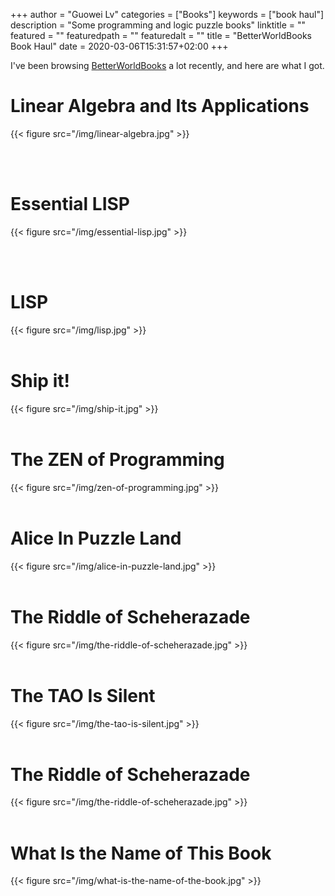 +++
author = "Guowei Lv"
categories = ["Books"]
keywords = ["book haul"]
description = "Some programming and logic puzzle books"
linktitle = ""
featured = ""
featuredpath = ""
featuredalt = ""
title = "BetterWorldBooks Book Haul"
date = 2020-03-06T15:31:57+02:00
+++

I've been browsing [BetterWorldBooks](betterworldbooks.com) a lot recently, and here are what I got.

# Linear Algebra and Its Applications

{{< figure src="/img/linear-algebra.jpg" >}}

<br />
<br />

# Essential LISP

{{< figure src="/img/essential-lisp.jpg" >}}

<br />
<br />

# LISP

{{< figure src="/img/lisp.jpg" >}}
<br />
<br />

# Ship it!

{{< figure src="/img/ship-it.jpg" >}}
<br />
<br />

# The ZEN of Programming

{{< figure src="/img/zen-of-programming.jpg" >}}
<br />
<br />

# Alice In Puzzle Land

{{< figure src="/img/alice-in-puzzle-land.jpg" >}}
<br />
<br />

# The Riddle of Scheherazade

{{< figure src="/img/the-riddle-of-scheherazade.jpg" >}}
<br />
<br />

# The TAO Is Silent

{{< figure src="/img/the-tao-is-silent.jpg" >}}
<br />
<br />


# The Riddle of Scheherazade

{{< figure src="/img/the-riddle-of-scheherazade.jpg" >}}
<br />
<br />

# What Is the Name of This Book

{{< figure src="/img/what-is-the-name-of-the-book.jpg" >}}
<br />
<br />
